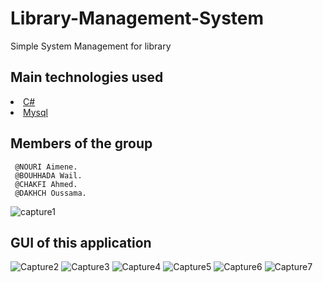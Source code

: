 # Library-Management-System
 Simple System Management for library 
## Main technologies used
<li><a href="https://visual-c-sharp.fr.uptodown.com/windows/download">C#</a></li>
<li><a href="https://www.mysql.com/fr/downloads/">Mysql</a></li>

## Members of the group
     @NOURI Aimene.
     @BOUHHADA Wail.
     @CHAKFI Ahmed.
     @DAKHCH Oussama.


![capture1](https://user-images.githubusercontent.com/48455549/76165063-39050980-6154-11ea-86e5-68263827c733.PNG)


## GUI of this application
![Capture2](https://user-images.githubusercontent.com/48455549/76165150-f98aed00-6154-11ea-9b01-9b058a2d4659.PNG)
![Capture3](https://user-images.githubusercontent.com/48455549/76165175-322ac680-6155-11ea-85f5-f16fd23b9dc7.PNG)
![Capture4](https://user-images.githubusercontent.com/48455549/76165186-41117900-6155-11ea-8df0-3d40fcd9cda7.PNG)
![Capture5](https://user-images.githubusercontent.com/48455549/76165195-5090c200-6155-11ea-93eb-61b4c51dc322.PNG)
![Capture6](https://user-images.githubusercontent.com/48455549/76165196-5090c200-6155-11ea-9f33-01a26eec68a8.PNG)
![Capture7](https://user-images.githubusercontent.com/48455549/76165197-5090c200-6155-11ea-8ce1-848a008f2425.PNG)

